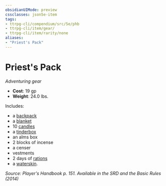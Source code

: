 ```yaml
---
obsidianUIMode: preview
cssclasses: json5e-item
tags:
- ttrpg-cli/compendium/src/5e/phb
- ttrpg-cli/item/gear/
- ttrpg-cli/item/rarity/none
aliases: 
- "Priest's Pack"
---
```

# Priest's Pack
*Adventuring gear*  


- **Cost**: 19 gp
- **Weight**: 24.0 lbs.

Includes:

- a [backpack](3-Mechanics/CLI/items/backpack.md)  
- a [blanket](3-Mechanics/CLI/items/blanket.md)  
- 10 [candles](3-Mechanics/CLI/items/candle.md)  
- a [tinderbox](3-Mechanics/CLI/items/tinderbox.md)  
- an alms box  
- 2 blocks of incense  
- a censer  
- vestments  
- 2 days of [rations](3-Mechanics/CLI/items/rations-1-day.md)  
- a [waterskin](3-Mechanics/CLI/items/waterskin.md).  

*Source: Player's Handbook p. 151. Available in the <span title='Systems Reference Document (5.1)'>SRD</span> and the Basic Rules (2014)*